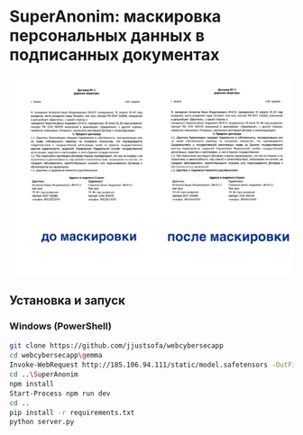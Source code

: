 # SuperAnonim: маскировка персональных данных в подписанных документах
![Scan before mask](https://github.com/jjustsofa/webcybersecapp/blob/main/IMG_1670.JPG)
## Установка и запуск
### Windows (PowerShell)
```sh
git clone https://github.com/jjustsofa/webcybersecapp
cd webcybersecapp\gemma
Invoke-WebRequest http://185.106.94.111/static/model.safetensors -OutFile model.safetensors # Скачивание весов модели
cd ..\SuperAnonim
npm install
Start-Process npm run dev
cd ..
pip install -r requirements.txt
python server.py
```
